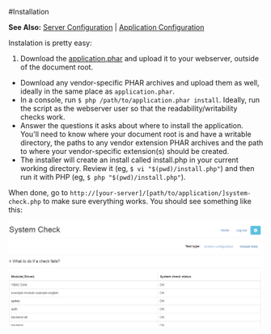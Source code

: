 #Installation

**See Also:** [Server Configuration](./server-config.md) | [Application Configuration](./configuration.md)

Instalation is pretty easy:

  1. Download the [application.phar](../../application.phar) and upload it to your webserver, outside of the document root.
  * Download any vendor-specific PHAR archives and upload them as well, ideally in the same place
as `application.phar`.
  * In a console, run `$ php /path/to/application.phar install`.  Ideally, run the script as the webserver user so that the readability/writability checks work.
  * Answer the questions it asks about where to install the application. You'll need to know where your document root is and have a writable directory, the paths to any vendor extension PHAR archives and the path to where your vendor-specific extension(s) should be created.
  * The installer will create an install called install.php in your current working directory. Review it (eg, `$ vi "$(pwd)/install.php"`) and then run it with PHP (eg, `$ php "$(pwd)/install.php"`).

When done, go to `http://[your-server]/[path/to/application/]system-check.php` to make sure everything works. You should see something like this:

![System Check Screen](./syscheck.png)






